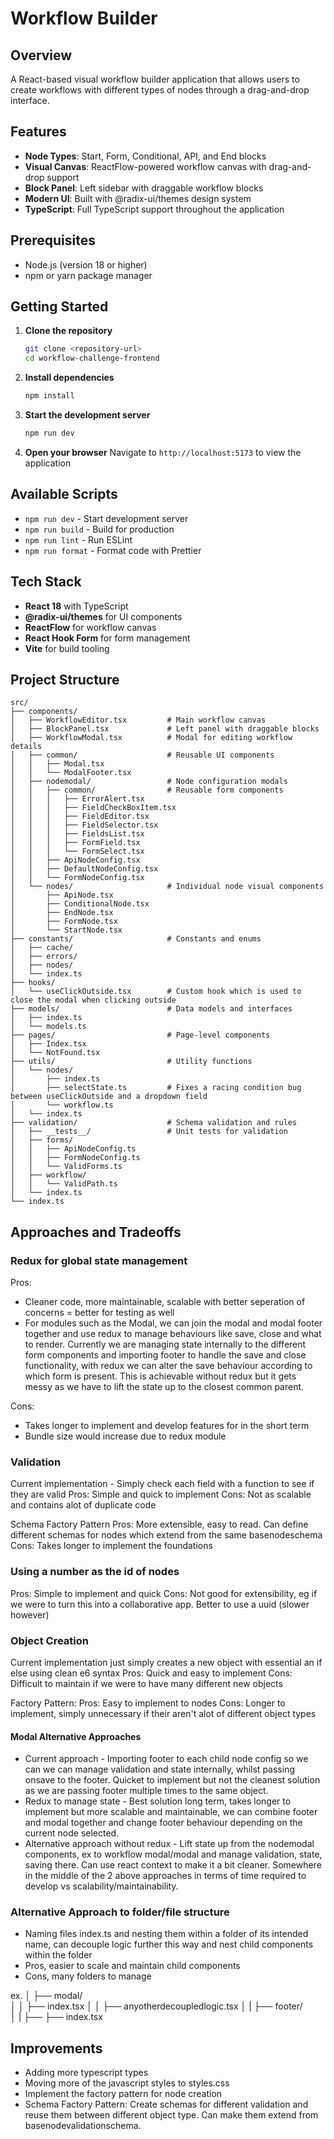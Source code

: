 # Workflow Builder

## Overview

A React-based visual workflow builder application that allows users to create workflows with different types of nodes through a drag-and-drop interface.

## Features

- **Node Types**: Start, Form, Conditional, API, and End blocks
- **Visual Canvas**: ReactFlow-powered workflow canvas with drag-and-drop support
- **Block Panel**: Left sidebar with draggable workflow blocks
- **Modern UI**: Built with @radix-ui/themes design system
- **TypeScript**: Full TypeScript support throughout the application

## Prerequisites

- Node.js (version 18 or higher)
- npm or yarn package manager

## Getting Started

1. **Clone the repository**

   ```bash
   git clone <repository-url>
   cd workflow-challenge-frontend
   ```

2. **Install dependencies**

   ```bash
   npm install
   ```

3. **Start the development server**

   ```bash
   npm run dev
   ```

4. **Open your browser**
   Navigate to `http://localhost:5173` to view the application

## Available Scripts

- `npm run dev` - Start development server
- `npm run build` - Build for production
- `npm run lint` - Run ESLint
- `npm run format` - Format code with Prettier

## Tech Stack

- **React 18** with TypeScript
- **@radix-ui/themes** for UI components
- **ReactFlow** for workflow canvas
- **React Hook Form** for form management
- **Vite** for build tooling

## Project Structure

```
src/
├── components/
│   ├── WorkflowEditor.tsx         # Main workflow canvas
│   ├── BlockPanel.tsx             # Left panel with draggable blocks
│   ├── WorkflowModal.tsx          # Modal for editing workflow details
│   ├── common/                    # Reusable UI components
│   │   ├── Modal.tsx
│   │   └── ModalFooter.tsx
│   ├── nodemodal/                 # Node configuration modals
│   │   ├── common/                # Reusable form components
│   │   │   ├── ErrorAlert.tsx
│   │   │   ├── FieldCheckBoxItem.tsx
│   │   │   ├── FieldEditor.tsx
│   │   │   ├── FieldSelector.tsx
│   │   │   ├── FieldsList.tsx
│   │   │   ├── FormField.tsx
│   │   │   └── FormSelect.tsx
│   │   ├── ApiNodeConfig.tsx
│   │   ├── DefaultNodeConfig.tsx
│   │   └── FormNodeConfig.tsx
│   └── nodes/                     # Individual node visual components
│       ├── ApiNode.tsx
│       ├── ConditionalNode.tsx
│       ├── EndNode.tsx
│       ├── FormNode.tsx
│       └── StartNode.tsx
├── constants/                     # Constants and enums
│   ├── cache/
│   ├── errors/
│   ├── nodes/
│   └── index.ts
├── hooks/                         
│   └── useClickOutside.tsx        # Custom hook which is used to close the modal when clicking outside
├── models/                        # Data models and interfaces
│   ├── index.ts
│   └── models.ts
├── pages/                         # Page-level components
│   ├── Index.tsx
│   └── NotFound.tsx
├── utils/                         # Utility functions
│   └── nodes/
│       ├── index.ts
│       ├── selectState.ts         # Fixes a racing condition bug between useClickOutside and a dropdown field 
│       └── workflow.ts
│   └── index.ts
├── validation/                    # Schema validation and rules
│   ├── __tests__/                 # Unit tests for validation
│   ├── forms/
│   │   ├── ApiNodeConfig.ts
│   │   ├── FormNodeConfig.ts
│   │   └── ValidForms.ts
│   ├── workflow/
│   │   └── ValidPath.ts
│   └── index.ts
└── index.ts  
```

## Approaches and Tradeoffs

### Redux for global state management

Pros:
   - Cleaner code, more maintainable, scalable with better seperation of concerns = better for testing as well
   - For modules such as the Modal, we can join the modal and modal footer together and use redux to manage behaviours like save, close and what to render. Currently we are managing state internally to the different form components and importing footer to handle the save and close functionality, with redux we can alter the save behaviour according to which form is present. This is achievable without redux but it gets messy as we have to lift the state up to the closest common parent.

Cons:
   - Takes longer to implement and develop features for in the short term
   - Bundle size would increase due to redux module 

### Validation

Current implementation - Simply check each field with a function to see if they are valid
Pros: Simple and quick to implement
Cons: Not as scalable and contains alot of duplicate code

Schema Factory Pattern 
Pros: More extensible, easy to read. Can define different schemas for nodes which extend from the same basenodeschema
Cons: Takes longer to implement the foundations

### Using a number as the id of nodes

Pros: Simple to implement and quick
Cons: Not good for extensibility, eg if we were to turn this into a collaborative app. Better to use a uuid (slower however)

### Object Creation

Current implementation just simply creates a new object with essential an if else using clean e6 syntax 
Pros: Quick and easy to implement
Cons: Difficult to maintain if we were to have many different new objects

Factory Pattern:
Pros: Easy to implement to nodes
Cons: Longer to implement, simply unnecessary if their aren't alot of different object types

#### Modal Alternative Approaches

- Current approach - Importing footer to each child node config so we can we can manage validation and state internally, whilst passing onsave to the footer. Quicket to implement but not the cleanest solution as we are passing footer multiple times to the same object.
- Redux to manage state - Best solution long term, takes longer to implement but more scalable and maintainable, we can combine footer and modal together and change footer behaviour depending on the current node selected.
- Alternative approach without redux - Lift state up from the nodemodal components, ex to workflow modal/modal and manage validation, state, saving there. Can use react context to make it a bit cleaner. Somewhere in the middle of the 2 above approaches in terms of time required to develop vs scalability/maintainability.

### Alternative Approach to folder/file structure

- Naming files index.ts and nesting them within a folder of its intended name, can decouple logic further this way and nest child components within the folder
- Pros, easier to scale and maintain child components
- Cons, many folders to manage

ex.
│   ├── modal/                    
│   │   ├── index.tsx
│   │   ├── anyotherdecoupledlogic.tsx
│   |   ├── footer/      
│   |   ├── ├── index.tsx         

## Improvements

- Adding more typescript types
- Moving more of the javascript styles to styles.css
- Implement the factory pattern for node creation
- Schema Factory Pattern: Create schemas for different validation and reuse them between different object type. Can make them extend from basenodevalidationschema.

